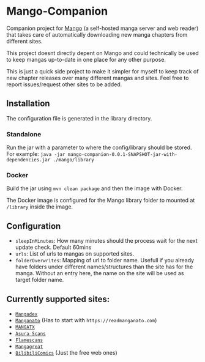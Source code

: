 # Mango-Companion

Companion project for [Mango](https://github.com/hkalexling/Mango) (a self-hosted manga server and web reader) that takes care of automatically downloading new manga chapters from different sites.

This project doesnt directly depent on Mango and could technically be used to keep mangas up-to-date in one place for any other purpose.

This is just a quick side project to make it simpler for myself to keep track of new chapter releases over many different mangas and sites. Feel free to report issues/request other sites to be added.

## Installation

The configuration file is generated in the library directory.

### Standalone

Run the jar with a parameter to where the config/library should be stored. For example: ``java -jar mango-companion-0.0.1-SNAPSHOT-jar-with-dependencies.jar ./mango/library``

### Docker

Build the jar using ``mvn clean package`` and then the image with Docker.

The Docker image is configured for the Mango library folder to mounted at ``/library`` inside the image.

## Configuration

- ``sleepInMinutes``: How many minutes should the process wait for the next update check. Default 60mins
- ``urls``: List of urls to mangas on supported sites.
- ``folderOverwrites``: Mapping of url to folder name. Usefull if you already have folders under different names/structures than the site has for the manga. Without an entry here, the name on the site will be used as target folder name.

## Currently supported sites:

- [``Mangadex``](https://mangadex.org)
- [``Manganato``](https://manganato.com/) (Has to start with ``https://readmanganato.com``)
- [``MANGATX``](https://mangatx.com/manga/)
- [``Asura Scans``](https://www.asurascans.com/)
- [``Flamescans``](https://flamescans.org/)
- [``Mangagreat``](https://mangagreat.com)
- [``BilibiliComics``](https://www.bilibilicomics.com/) (Just the free web ones)